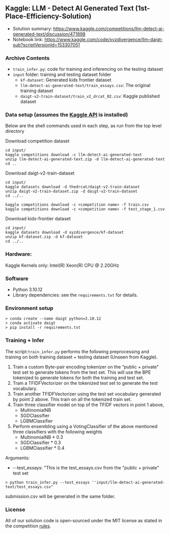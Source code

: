 ## Kaggle: LLM - Detect AI Generated Text (1st-Place-Efficiency-Solution)
- Solution summary: https://www.kaggle.com/competitions/llm-detect-ai-generated-text/discussion/471898 
- Notebook link: https://www.kaggle.com/code/xyzdivergence/llm-daigt-sub?scriptVersionId=153307051

### Archive Contents
- `train_infer.py`: code for training and inferencing on the testing dataset
- `input` folder: training and testing dataset folder
  - `kf-dataset`: Generated kids frontier dataset
  - `llm-detect-ai-generated-text/train_essays.csv`: The original training dataset
  - `daigt-v2-train-dataset/train_v2_drcat_02.csv`: Kaggle published dataset

### Data setup (assumes the [Kaggle API](https://github.com/Kaggle/kaggle-api) is installed)
Below are the shell commands used in each step, as run from the top level directory

Download competition dataset
```
cd input/
kaggle competitions download -c llm-detect-ai-generated-text
unzip llm-detect-ai-generated-text.zip -d llm-detect-ai-generated-text
cd ..
```
Download daigt-v2-train-dataset
```
cd input/
kaggle datasets download -d thedrcat/daigt-v2-train-dataset
unzip daigt-v2-train-dataset.zip -d daigt-v2-train-dataset
cd ../..

kaggle competitions download -c <competition name> -f train.csv
kaggle competitions download -c <competition name> -f test_stage_1.csv
```
Download kids-frontier dataset
```
cd input/
kaggle datasets download -d xyzdivergence/kf-dataset
unzip kf-dataset.zip -d kf-dataset
cd ../..
```

### Hardware: 
Kaggle Kernels only: Intel(R) Xeon(R) CPU @ 2.20GHz


### Software
- Python 3.10.12
- Library dependencies: see the `requirements.txt` for details.


### Environment setup
```
> conda create --name daigt python=3.10.12
> conda activate daigt
> pip install -r requirements.txt
```

### Training + Infer
The script:`train_infer.py` performs the following preprocessing and training on both training dataset + testing dataset (Unseen from Kaggle).

1. Train a custom Byte-pair encoding tokenizer on the “public + private” test set to generate tokens from the test set. This will use the BPE tokenized to generate tokens for both the training and test set.
2. Train a TFIDFVectorizer on the tokenized test set to generate the test vocabulary.
3. Train another TFIDFVectorizer using the test set vocabulary generated by point 2 above. This train on all the tokenized train set.
4. Train three classifier model on top of the TFIDF vectors in point 1 above,
      -  MultinomialNB
      -  SGDClassifier
      -  LGBMClassifier
5. Perform ensembling using a VotingClassifier of the above mentioned three classifiers with the following weights
      -  MultinomialNB * 0.3
      -  SGDClassifier * 0.3
      -  LGBMClassifier * 0.4

Arguments:
- -\-test_essays: "This is the test_essays.csv from the "public + private" test set
```
> python train_infer.py --test_essays ''input/llm-detect-ai-generated-text/test_essays.csv"
```
submission.csv will be generated in the same folder.

### License
All of our solution code is open-sourced under the MIT license as stated in the competition <a href="https://www.kaggle.com/competitions/llm-detect-ai-generated-text/rules">rules</a>.